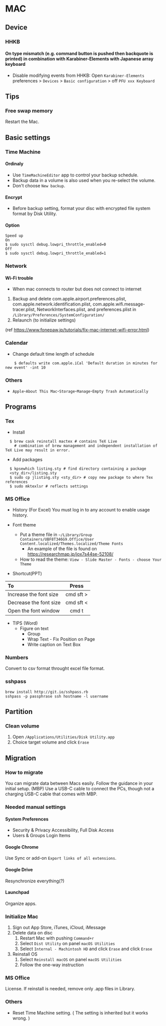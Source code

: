 # MAC

## Device
### HHKB
#### On type mismatch (e.g. command button is pushed then backquote is printed) in combination with Karabiner-Elements with Japanese array keyboard
- Disable modifying events from HHKB: Open `Karabiner-Elements` preferences > `Devices` > `Basic configuration` > off `PFU xxx Keyboard`

## Tips
### Free swap memory
Restart the Mac.

## Basic settings
### Time Machine
#### Ordinaly
- Use `TimeMachineEditor` app to control your backup schedule.
- Backup data in a volume is also used when you re-select the volume.
- Don't choose `New backup`.

#### Encrypt
- Before backup setting, format your disc with encrypted file system format by Disk Utility.

#### Option
```
Speed up
On
$ sudo sysctl debug.lowpri_throttle_enabled=0
Off
$ sudo sysctl debug.lowpri_throttle_enabled=1
```

### Network
#### Wi-Fi trouble
- When mac connects to router but does not connect to internet  
1. Backup and delete com.apple.airport.preferences.plist, com.apple.network.identification.plist, com.apple.wifi.message-tracer.plist, NetworkInterfaces.plist, and preferences.plist in `/Library/Preferences/SystemConfiguration/`
2. Relaunch (to initialize settings)

(ref https://www.fonepaw.jp/tutorials/fix-mac-internet-wifi-error.html)

### Calendar
- Change default time length of schedule
```
    $ defaults write com.apple.iCal 'Default duration in minutes for new event' -int 10
```

### Others
- `Apple`-`About This Mac`-`Storage`-`Manage`-`Empty Trash Automatically`

## Programs
### Tex
- Install
```
  $ brew cask reinstall mactex # contains TeX Live
    # combination of brew management and independent installation of TeX Live may result in error.
```

- Add packages
```
  $ kpsewhich listing.sty # find directory containing a package
  <sty_dir>/listing.sty
  $ sudo cp jlisting.sty <sty_dir> # copy new package to where Tex references
  $ sudo mktexlsr # reflects settings
```

### MS Office
- History
(For Excel) You must log in to any account to enable usage history.

- Font theme
    - Put a theme file in `~/Library/Group Containers/UBF8T346G9.Office/User Content.localized/Themes.localized/Theme Fonts`
        - An example of the file is found on https://researchmap.jp/jox7s44se-52108/
    - How to read the theme: `View - Slide Master - Fonts - choose Your Theme`

- Shortcut(PPT)

| To | Press |
   :--- | :---:
| Increase the font size | cmd sft > |
| Decrease the font size | cmd sft < | 
| Open the font window   | cmd t     |

- TIPS (Word)
    - Figure on text
        - Group
        - Wrap Text - Fix Position on Page
        - Write caption on Text Box

### Numbers
Convert to csv format throught excel file format.

### sshpass
```
brew install http://git.io/sshpass.rb
sshpass -p passphrase ssh hostname -l username
```

## Partition
### Clean volume
1. Open `/Applications/Utilities/Disk Utility.app`
1. Choice target volume and click `Erase`

## Migration
### How to migrate
You can migrate data between Macs easily. Follow the guidance in your initial setup. (MBP) Use a USB-C cable to connect the PCs, though not a charging USB-C cable that comes with MBP.

### Needed manual settings
#### System Preferences
- Security & Privacy
Accessibility, Full Disk Access
- Users & Groups
Login Items

#### Google Chrome
Use Sync or add-on `Export links of all extensions`.

#### Google Drive
Resynchronize everything(?)

#### Launchpad
Organize apps.

### Initialize Mac
1. Sign out App Store, iTunes, iCloud, iMessage
1. Delete data on disc
    1. Restart Mac with pushing `Command+r`
    1. Select `Dist Utility` on panel `macOS Utilities`
    1. Select `Internal - Machintosh HD` and click `Erase` and click `Erase`
1. Reinstall OS
    1. Select `Reinstall macOS` on panel `macOS Utilities`
    1. Follow the one-way instruction

### MS Office
License. If reinstall is needed, remove only .app files in Library.

### Others
- Reset Time Machine setting. ( The setting is inherited but it works wrong. )
